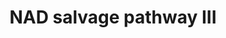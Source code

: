 ---
annotations:
- type: Pathway Ontology
  value: nicotinamide adenine dinucleotide biosynthetic pathway
- type: Pathway Ontology
  value: purine salvage pathway
- type: Pathway Ontology
  value: pyridine nucleotide biosynthetic pathway
authors:
- Cizar
- AlexanderPico
- MaintBot
description: In addition to de novo synthesis of NAD (NAD biosynthesis II (from tryptophan))
  and regeneration from nicotinamide degradation products and extracellular nicotinate
  (NAD salvage pathway I), yeast posseses an additional route for synthesizing NAD,
  called the nicotinamide riboside salvage pathway [Bieganowsk04]. In this pathway
  1-(β-D ribofuranosyl)nicotinamide is converted to β-nicotinamide D-ribonucleotide
  and subsequently to NAD+, in reactions catalyzed by the enzymes nicotinamide riboside
  kinase and nicotinamide mononucleotide adenylyltransferase [Bieganowsk04].  Bacteria
  that lack the enzymes for de novo NAD biosynthesis are able to convert extracellular
  NAD to less polar degradation products, which are then imported into the cell and
  processed back to NAD via 1-(β-D ribofuranosyl)nicotinamide (see NAD salvage pathway
  II) [Bieganowsk04]. However, the genes that those bacteria utilize to convert the
  extracellular NAD into 1-(β-D ribofuranosyl)nicotinamide have not been identified
  in fungi or animals, which may have only the later part of the pathway, as described
  here [Bieganowsk04].
last-edited: 2019-08-16
organisms:
- Escherichia coli
redirect_from:
- /index.php/Pathway:WP2488
- /instance/WP2488
schema-jsonld:
- '@context': https://schema.org/
  '@id': https://wikipathways.github.io/pathways/WP2488.html
  '@type': Dataset
  creator:
    '@type': Organization
    name: WikiPathways
  description: In addition to de novo synthesis of NAD (NAD biosynthesis II (from
    tryptophan)) and regeneration from nicotinamide degradation products and extracellular
    nicotinate (NAD salvage pathway I), yeast posseses an additional route for synthesizing
    NAD, called the nicotinamide riboside salvage pathway [Bieganowsk04]. In this
    pathway 1-(β-D ribofuranosyl)nicotinamide is converted to β-nicotinamide D-ribonucleotide
    and subsequently to NAD+, in reactions catalyzed by the enzymes nicotinamide riboside
    kinase and nicotinamide mononucleotide adenylyltransferase [Bieganowsk04].  Bacteria
    that lack the enzymes for de novo NAD biosynthesis are able to convert extracellular
    NAD to less polar degradation products, which are then imported into the cell
    and processed back to NAD via 1-(β-D ribofuranosyl)nicotinamide (see NAD salvage
    pathway II) [Bieganowsk04]. However, the genes that those bacteria utilize to
    convert the extracellular NAD into 1-(β-D ribofuranosyl)nicotinamide have not
    been identified in fungi or animals, which may have only the later part of the
    pathway, as described here [Bieganowsk04].
  keywords:
  - ADP
  - Hydrogen Ion
  - Pyrophosphate
  - Adenosine
  - riboside
  - Nicotinamide
  - Nicotinamide ribotide
  - NAD
  - nadR
  - triphosphate
  license: CC0
  name: NAD salvage pathway III
seo: CreativeWork
title: NAD salvage pathway III
wpid: WP2488
---